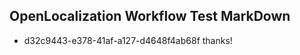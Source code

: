 ## OpenLocalization Workflow Test MarkDown
* d32c9443-e378-41af-a127-d4648f4ab68f 
thanks!<!--HONumber=Mar16_HO2-->
